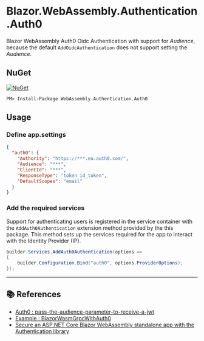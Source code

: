 # Blazor.WebAssembly.Authentication.Auth0
Blazor WebAssembly Auth0 Oidc Authentication with support for *Audience*, because the default `AddOidcAuthentication` does not support setting the *Audience*.


## NuGet
[![NuGet](https://buildstats.info/nuget/WebAssembly.Authentication.Auth0)](https://www.nuget.org/packages/WebAssembly.Authentication.Auth0)

```
PM> Install-Package WebAssembly.Authentication.Auth0
```

## Usage

### Define app.settings
``` json
{
  "auth0": {
    "Authority": "https://***.eu.auth0.com/",
    "Audience": "***",
    "ClientId": "***",
    "ResponseType": "token id_token",
    "DefaultScopes": "email"
  }
}
```

### Add the required services
Support for authenticating users is registered in the service container with the `AddAuth0Authentication` extension method provided by the this package.
This method sets up the services required for the app to interact with the Identity Provider (IP).
``` c#
builder.Services.AddAuth0Authentication(options =>
{
    builder.Configuration.Bind("auth0", options.ProviderOptions);
});
```

---

## :books: References
- [Auth0 : pass-the-audience-parameter-to-receive-a-jwt](https://community.auth0.com/t/why-is-it-necessary-to-pass-the-audience-parameter-to-receive-a-jwt/11412)
- [Example : BlazorWasmGrpcWithAuth0](https://github.com/StefH/BlazorWasmGrpcWithAuth0)
- [Secure an ASP.NET Core Blazor WebAssembly standalone app with the Authentication library](https://docs.microsoft.com/en-us/aspnet/core/blazor/security/webassembly/standalone-with-authentication-library?view=aspnetcore-3.1)
